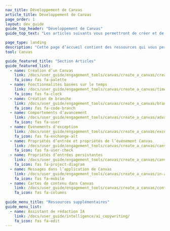 ```yaml
---
nav_title: Développement de Canvas
article_title: Développement de Canvas
page_order: 1
layout: dev_guide
guide_top_header: "Développement de Canvas"
guide_top_text: "Les articles suivants vous permettront de créer et de lancer un Canvas multidimensionnel."

page_type: landing
description: "Cette page d’accueil contient des ressources qui vous permettront de créer et de lancer un Canvas multidimensionnel."
tool: Canvas

guide_featured_title: "Section Articles"
guide_featured_list:
  - name: Création d’un Canvas
    link: /docs/user_guide/engagement_tools/canvas/create_a_canvas/create_a_canvas/
    fa_icon: fas fa-palette
  - name: Fonctionnalités basées sur le temps
    link: /docs/user_guide/engagement_tools/canvas/create_a_canvas/time_based_canvas/
    fa_icon: fas fa-clock
  - name: Création de branche
    link: /docs/user_guide/engagement_tools/canvas/create_a_canvas/branching/
    fa_icon: fas fa-code-branch
  - name: Comportements d’avancement
    link: /docs/user_guide/engagement_tools/canvas/create_a_canvas/advancement/
    fa_icon: fas fa-user
  - name: Événements d'exception
    link: /docs/user_guide/engagement_tools/canvas/create_a_canvas/exception_events/
    fa_icon: fas fa-exchange-alt
  - name: Propriétés d’entrée et propriétés de l’événement Canvas
    link: /docs/user_guide/engagement_tools/canvas/create_a_canvas/canvas_entry_properties_event_properties/
    fa_icon: fas fa-user-check
  - name: Propriétés d’entrées persistantes
    link: /docs/user_guide/engagement_tools/canvas/create_a_canvas/canvas_persistent_entry_properties/
    fa_icon: fas fa-project-diagram
  - name: Messages dans l’application de Canvas
    link: /docs/user_guide/engagement_tools/canvas/create_a_canvas/in-app_messages_in_canvas/
    fa_icon: fas fa-mobile
  - name: Cartes de contenu dans Canvas
    link: /docs/user_guide/engagement_tools/canvas/create_a_canvas/content-cards_in_canvas/
    fa_icon: fas fa-columns
 
guide_menu_title: "Ressources supplémentaires"
guide_menu_list:
  - name: Assistant de rédaction IA
    link: /docs/user_guide/intelligence/ai_copywriting/
    fa_icon: fas fa-edit
---
```

